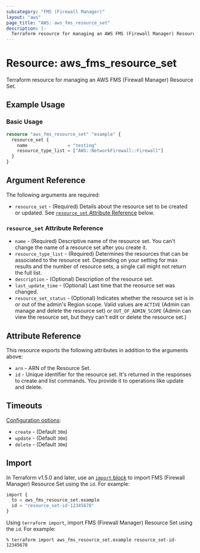 ```yaml
---
subcategory: "FMS (Firewall Manager)"
layout: "aws"
page_title: "AWS: aws_fms_resource_set"
description: |-
  Terraform resource for managing an AWS FMS (Firewall Manager) Resource Set.
---
```


# Resource: aws_fms_resource_set

Terraform resource for managing an AWS FMS (Firewall Manager) Resource Set.

## Example Usage

### Basic Usage

```terraform
resource "aws_fms_resource_set" "example" {
  resource_set {
    name               = "testing"
    resource_type_list = ["AWS::NetworkFirewall::Firewall"]
  }
}
```

## Argument Reference

The following arguments are required:

* `resource_set` - (Required) Details about the resource set to be created or updated. See [`resource_set` Attribute Reference](#resource_set-attribute-reference) below.

### `resource_set` Attribute Reference

* `name` - (Required) Descriptive name of the resource set. You can't change the name of a resource set after you create it.
* `resource_type_list` - (Required) Determines the resources that can be associated to the resource set. Depending on your setting for max results and the number of resource sets, a single call might not return the full list.
* `description` - (Optional) Description of the resource set.
* `last_update_time` - (Optional) Last time that the reosurce set was changed.
* `resource_set_status` - (Optional) Indicates whether the resource set is in or out of the admin's Region scope. Valid values are `ACTIVE` (Admin can manage and delete the resource set) or `OUT_OF_ADMIN_SCOPE` (Admin can view the resource set, but theyy can't edit or delete the resource set.)

## Attribute Reference

This resource exports the following attributes in addition to the arguments above:

* `arn` - ARN of the Resource Set.
* `id` - Unique identifier for the resource set. It's returned in the responses to create and list commands. You provide it to operations like update and delete.

## Timeouts

[Configuration options](https://developer.hashicorp.com/terraform/language/resources/syntax#operation-timeouts):

* `create` - (Default `30m`)
* `update` - (Default `30m`)
* `delete` - (Default `30m`)

## Import

In Terraform v1.5.0 and later, use an [`import` block](https://developer.hashicorp.com/terraform/language/import) to import FMS (Firewall Manager) Resource Set using the `id`. For example:

```terraform
import {
  to = aws_fms_resource_set.example
  id = "resource_set-id-12345678"
}
```

Using `terraform import`, import FMS (Firewall Manager) Resource Set using the `id`. For example:

```console
% terraform import aws_fms_resource_set.example resource_set-id-12345678
```
